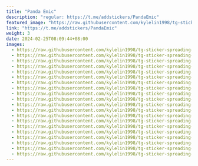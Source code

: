 ```yaml
---
title: "Panda Emic"
description: "regular: https://t.me/addstickers/PandaEmic"
featured_image: "https://raw.githubusercontent.com/kylelin1998/tg-sticker-spreading-worldwide-images/main/img/d960abf8-b160-412d-9d37-3bfe086de933.jpg"
link: "https://t.me/addstickers/PandaEmic"
weight: 3
date: 2024-02-25T08:09:44+08:00
images:
  - https://raw.githubusercontent.com/kylelin1998/tg-sticker-spreading-worldwide-images/main/img/d960abf8-b160-412d-9d37-3bfe086de933.jpg
  - https://raw.githubusercontent.com/kylelin1998/tg-sticker-spreading-worldwide-images/main/img/b93eb0dd-e8ca-4b71-a90c-5b83dfc5308f.jpg
  - https://raw.githubusercontent.com/kylelin1998/tg-sticker-spreading-worldwide-images/main/img/da11065f-7738-4058-871d-7b8fc2c5a0c9.jpg
  - https://raw.githubusercontent.com/kylelin1998/tg-sticker-spreading-worldwide-images/main/img/57d39020-9ecf-4fd3-866c-003ccfc64092.jpg
  - https://raw.githubusercontent.com/kylelin1998/tg-sticker-spreading-worldwide-images/main/img/1d98dd70-16fc-48ac-888e-d31edbe31ef5.jpg
  - https://raw.githubusercontent.com/kylelin1998/tg-sticker-spreading-worldwide-images/main/img/5b19a394-0bd6-44cb-8550-3151d97f5eb5.jpg
  - https://raw.githubusercontent.com/kylelin1998/tg-sticker-spreading-worldwide-images/main/img/7c36dc11-efc8-474c-9fe5-049cd548c63c.jpg
  - https://raw.githubusercontent.com/kylelin1998/tg-sticker-spreading-worldwide-images/main/img/4ba5f754-8ded-4ebe-84e2-fbf63c8583a1.jpg
  - https://raw.githubusercontent.com/kylelin1998/tg-sticker-spreading-worldwide-images/main/img/bec4dcd5-a904-44ba-b5f3-e3ba7f7b8281.jpg
  - https://raw.githubusercontent.com/kylelin1998/tg-sticker-spreading-worldwide-images/main/img/8a3cfd94-a87d-4351-9531-9eafd4531b2e.jpg
  - https://raw.githubusercontent.com/kylelin1998/tg-sticker-spreading-worldwide-images/main/img/c14f5322-82d8-48be-8c84-aabc52c96c76.jpg
  - https://raw.githubusercontent.com/kylelin1998/tg-sticker-spreading-worldwide-images/main/img/eacd79b0-04c0-49a6-a06a-a645c1278029.jpg
  - https://raw.githubusercontent.com/kylelin1998/tg-sticker-spreading-worldwide-images/main/img/0177538d-a97f-477b-aa25-db8c4c84dd8a.jpg
  - https://raw.githubusercontent.com/kylelin1998/tg-sticker-spreading-worldwide-images/main/img/f63e5c8e-4972-4080-83ac-13326df1fb3a.jpg
  - https://raw.githubusercontent.com/kylelin1998/tg-sticker-spreading-worldwide-images/main/img/8bf6cd6c-e3ef-40bd-8043-27d9efafdc76.jpg
  - https://raw.githubusercontent.com/kylelin1998/tg-sticker-spreading-worldwide-images/main/img/9ef479fe-e579-4bdf-b682-3ef7efb0c46b.jpg
  - https://raw.githubusercontent.com/kylelin1998/tg-sticker-spreading-worldwide-images/main/img/1d34f617-3cb1-4249-b8e9-d077794d7ceb.jpg
  - https://raw.githubusercontent.com/kylelin1998/tg-sticker-spreading-worldwide-images/main/img/0105545e-f49d-42c4-9f39-4d9e589240c9.jpg
  - https://raw.githubusercontent.com/kylelin1998/tg-sticker-spreading-worldwide-images/main/img/e24fd452-a8e6-4b3e-abba-930fc6b446ce.jpg
  - https://raw.githubusercontent.com/kylelin1998/tg-sticker-spreading-worldwide-images/main/img/92e7e36e-f7e4-492f-8a35-c567e0b04753.jpg
---
```

